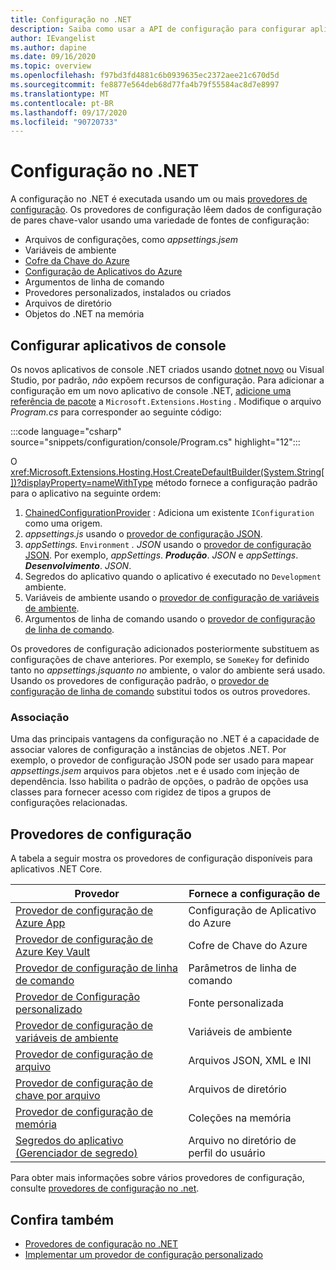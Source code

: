 ```yaml
---
title: Configuração no .NET
description: Saiba como usar a API de configuração para configurar aplicativos .NET.
author: IEvangelist
ms.author: dapine
ms.date: 09/16/2020
ms.topic: overview
ms.openlocfilehash: f97bd3fd4881c6b0939635ec2372aee21c670d5d
ms.sourcegitcommit: fe8877e564deb68d77fa4b79f55584ac8d7e8997
ms.translationtype: MT
ms.contentlocale: pt-BR
ms.lasthandoff: 09/17/2020
ms.locfileid: "90720733"
---
```

# <a name="configuration-in-net"></a>Configuração no .NET

A configuração no .NET é executada usando um ou mais [provedores de configuração](#configuration-providers). Os provedores de configuração lêem dados de configuração de pares chave-valor usando uma variedade de fontes de configuração:

- Arquivos de configurações, como *appsettings.jsem*
- Variáveis de ambiente
- [Cofre da Chave do Azure](/azure/key-vault/general/overview)
- [Configuração de Aplicativos do Azure](/azure/azure-app-configuration/overview)
- Argumentos de linha de comando
- Provedores personalizados, instalados ou criados
- Arquivos de diretório
- Objetos do .NET na memória

## <a name="configure-console-apps"></a>Configurar aplicativos de console

Os novos aplicativos de console .NET criados usando [dotnet novo](../tools/dotnet-new.md) ou Visual Studio, por padrão, *não* expõem recursos de configuração. Para adicionar a configuração em um novo aplicativo de console .NET, [adicione uma referência de pacote](../tools/dotnet-add-package.md) a `Microsoft.Extensions.Hosting` . Modifique o arquivo *Program.cs* para corresponder ao seguinte código:

:::code language="csharp" source="snippets/configuration/console/Program.cs" highlight="12":::

O <xref:Microsoft.Extensions.Hosting.Host.CreateDefaultBuilder(System.String[])?displayProperty=nameWithType> método fornece a configuração padrão para o aplicativo na seguinte ordem:

1. [ChainedConfigurationProvider](xref:Microsoft.Extensions.Configuration.ChainedConfigurationSource) : Adiciona um existente `IConfiguration` como uma origem.
1. *appsettings.js* usando o [provedor de configuração JSON](configuration-providers.md#file-configuration-provider).
1. *appSettings.* `Environment` *. JSON* usando o [provedor de configuração JSON](configuration-providers.md#file-configuration-provider). Por exemplo, *appSettings*. ***Produção***. *JSON* e *appSettings*. ***Desenvolvimento***. *JSON*.
1. Segredos do aplicativo quando o aplicativo é executado no `Development` ambiente.
1. Variáveis de ambiente usando o [provedor de configuração de variáveis de ambiente](configuration-providers.md#environment-variable-configuration-provider).
1. Argumentos de linha de comando usando o [provedor de configuração de linha de comando](configuration-providers.md#command-line-configuration-provider).

Os provedores de configuração adicionados posteriormente substituem as configurações de chave anteriores. Por exemplo, se `SomeKey` for definido tanto no *appsettings.jsquanto no* ambiente, o valor do ambiente será usado. Usando os provedores de configuração padrão, o [provedor de configuração de linha de comando](configuration-providers.md#command-line-configuration-provider) substitui todos os outros provedores.

### <a name="binding"></a>Associação

Uma das principais vantagens da configuração no .NET é a capacidade de associar valores de configuração a instâncias de objetos .NET. Por exemplo, o provedor de configuração JSON pode ser usado para mapear *appsettings.jsem* arquivos para objetos .net e é usado com injeção de dependência. Isso habilita o padrão de opções, o padrão de opções usa classes para fornecer acesso com rigidez de tipos a grupos de configurações relacionadas.

## <a name="configuration-providers"></a>Provedores de configuração

A tabela a seguir mostra os provedores de configuração disponíveis para aplicativos .NET Core.

| Provedor                                                                                                               | Fornece a configuração de         |
|------------------------------------------------------------------------------------------------------------------------|------------------------------------|
| [Provedor de configuração de Azure App](/azure/azure-app-configuration/quickstart-aspnet-core-app)                          | Configuração de Aplicativo do Azure            |
| [Provedor de configuração de Azure Key Vault](/azure/key-vault/general/tutorial-net-virtual-machine)                        | Cofre de Chave do Azure                    |
| [Provedor de configuração de linha de comando](configuration-providers.md#command-line-configuration-provider)                  | Parâmetros de linha de comando            |
| [Provedor de Configuração personalizado](custom-configuration-provider.md)                                                      | Fonte personalizada                      |
| [Provedor de configuração de variáveis de ambiente](configuration-providers.md#environment-variable-configuration-provider) | Variáveis de ambiente              |
| [Provedor de configuração de arquivo](configuration-providers.md#file-configuration-provider)                                  | Arquivos JSON, XML e INI           |
| [Provedor de configuração de chave por arquivo](configuration-providers.md#key-per-file-configuration-provider)                  | Arquivos de diretório                    |
| [Provedor de configuração de memória](configuration-providers.md#memory-configuration-provider)                              | Coleções na memória              |
| [Segredos do aplicativo (Gerenciador de segredo)](/aspnet/core/security/app-secrets)                                                      | Arquivo no diretório de perfil do usuário |

Para obter mais informações sobre vários provedores de configuração, consulte [provedores de configuração no .net](configuration-providers.md).

## <a name="see-also"></a>Confira também

- [Provedores de configuração no .NET](configuration-providers.md)
- [Implementar um provedor de configuração personalizado](custom-configuration-provider.md)
